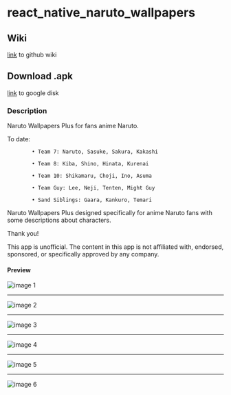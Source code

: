 # react_native_naruto_wallpapers

## Wiki
[link](https://github.com/daertious/react_native_naruto_wallpapers/wiki) to github wiki
## Download .apk

[link](https://drive.google.com/open?id=1FkQtuG77Qnl1BvNisCtQDr-AF3f3T5vL) to google disk


### Description

Naruto Wallpapers Plus for fans anime Naruto.

To date:

            • Team 7: Naruto, Sasuke, Sakura, Kakashi
            
            • Team 8: Kiba, Shino, Hinata, Kurenai
            
            • Team 10: Shikamaru, Choji, Ino, Asuma
            
            • Team Guy: Lee, Neji, Tenten, Might Guy
            
            • Sand Siblings: Gaara, Kankuro, Temari
            
Naruto Wallpapers Plus designed specifically for anime Naruto fans with some descriptions about characters.

Thank you!

This app is unofficial. The content in this app is not affiliated with, endorsed, sponsored, or specifically approved by any company. 

#### Preview


![image 1](/images/1.jpg) 
___
![image 2](/images/2.jpg)
___
![image 3](/images/3.jpg)
___
![image 4](/images/4.jpg)
___
![image 5](/images/5.jpg)
___
![image 6](/images/6.jpg)
